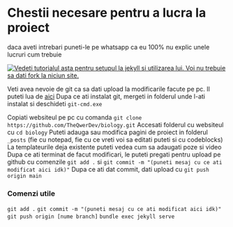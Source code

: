 # Chestii necesare pentru a lucra la proiect
daca aveti intrebari puneti-le pe whatsapp ca eu 100% nu explic unele lucruri cum trebuie

[![Vedeti tutorialul asta pentru setupul la jekyll si utilizarea lui. Voi nu trebuie sa dati fork la niciun site.](https://img.youtube.com/vi/g6AJ9qPPoyc/hqdefault.jpg)](https://www.youtube.com/embed/g6AJ9qPPoyc)

Veti avea nevoie de git ca sa dati upload la modificarile facute pe pc. Il puteti lua de [aici](https://git-scm.com/downloads)
Dupa ce ati instalat git, mergeti in folderul unde l-ati instalat si deschideti `git-cmd.exe`

Copiati websiteul pe pc cu comanda `git clone https://github.com/TheQwerDev/biology.git`
Accesati folderul cu websiteul cu `cd biology`
Puteti adauga sau modifica pagini de proiect in folderul `_posts` (fie cu notepad, fie cu ce vreti voi sa editati puteti si cu codeblocks)
La templateurile deja existente puteti vedea cum sa adaugati poze si video
Dupa ce ati terminat de facut modificari, le puteti pregati pentru upload pe github cu comenzile `git add .` si `git commit -m "(puneti mesaj cu ce ati modificat aici idk)"`
Dupa ce ati dat commit, dati upload cu `git push origin main`

### Comenzi utile
`git add .`
`git commit -m "(puneti mesaj cu ce ati modificat aici idk)"`
`git push origin [nume branch]`
`bundle exec jekyll serve`